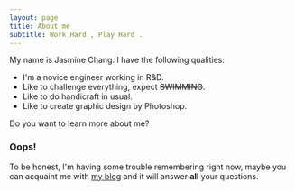 ```yaml
---
layout: page
title: About me
subtitle: Work Hard , Play Hard .
---
```


My name is Jasmine Chang. I have the following qualities:

- I'm a novice engineer working in R&D.
- Like to challenge everything, expect ~~SWIMMING~~.
- Like to do handicraft in usual.
- Like to create graphic design by Photoshop.

Do you want to learn more about me?

### Oops!

To be honest, I'm having some trouble remembering right now, maybe you can acquaint me with [my blog](https://jasminmin.github.io) and it will answer **all** your questions.
